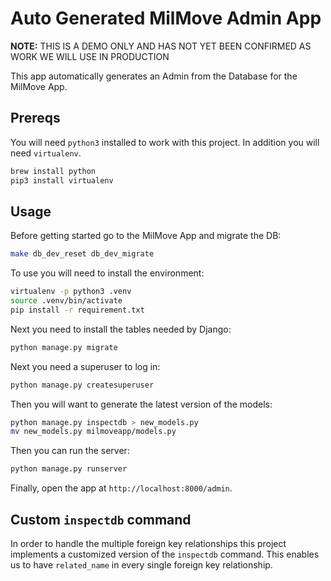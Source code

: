 # Auto Generated MilMove Admin App

**NOTE:** THIS IS A DEMO ONLY AND HAS NOT YET BEEN CONFIRMED AS WORK WE WILL USE IN PRODUCTION

This app automatically generates an Admin from the Database for the MilMove App.

## Prereqs

You will need `python3` installed to work with this project. In addition you will need `virtualenv`.

```sh
brew install python
pip3 install virtualenv
```

## Usage

Before getting started go to the MilMove App and migrate the DB:

```sh
make db_dev_reset db_dev_migrate
```

To use you will need to install the environment:

```sh
virtualenv -p python3 .venv
source .venv/bin/activate
pip install -r requirement.txt
```

Next you need to install the tables needed by Django:

```sh
python manage.py migrate
```

Next you need a superuser to log in:

```sh
python manage.py createsuperuser
```

Then you will want to generate the latest version of the models:

```sh
python manage.py inspectdb > new_models.py
mv new_models.py milmoveapp/models.py
```

Then you can run the server:

```sh
python manage.py runserver
```

Finally, open the app at `http://localhost:8000/admin`.

## Custom `inspectdb` command

In order to handle the multiple foreign key relationships this project implements a customized version of the
`inspectdb` command. This enables us to have `related_name` in every single foreign key relationship.
